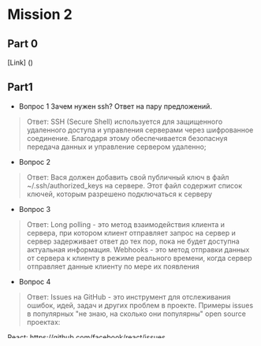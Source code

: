 # Mission 2

## Part 0
[Link] ()

## Part1
- Вопрос 1 Зачем нужен ssh? Ответ на пару предложений.
> Ответ: SSH (Secure Shell) используется для защищенного удаленного доступа и управления серверами через шифрованное соединение. Благодаря этому обеспечивается безопаснуя передача данных и управление сервером удаленно;

- Вопрос 2
> Ответ: Вася должен добавить свой публичный ключ в файл ~/.ssh/authorized_keys на сервере. Этот файл содержит список ключей, которым разрешено подключаться к серверу

- Вопрос 3
> Ответ: Long polling - это метод взаимодействия клиента и сервера, при котором клиент отправляет запрос на сервер и сервер задерживает ответ до тех пор, пока не будет доступна актуальная информация. Webhooks - это метод отправки данных от сервера к клиенту в режиме реального времени, когда сервер отправляет данные клиенту по мере их появления

- Вопрос 4
> Ответ: Issues на GitHub - это инструмент для отслеживания ошибок, идей, задач и других проблем в проекте. Примеры issues в популярных "не знаю, на сколько они популярны" open source проектах:

React: https://github.com/facebook/react/issues

VS Code: https://github.com/microsoft/vscode/issues

- Вопрос 5
> Ответ: Чтобы git отслеживал пустые папки, можно в них добавить файл, который будет сохранять папку в репозитории, даже если она пуста
